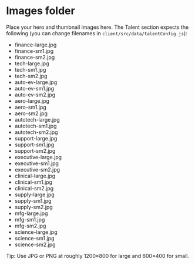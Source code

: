 # Images folder

Place your hero and thumbnail images here. The Talent section expects the following (you can change filenames in `client/src/data/talentConfig.js`):

- finance-large.jpg
- finance-sm1.jpg
- finance-sm2.jpg
- tech-large.jpg
- tech-sm1.jpg
- tech-sm2.jpg
- auto-ev-large.jpg
- auto-ev-sm1.jpg
- auto-ev-sm2.jpg
- aero-large.jpg
- aero-sm1.jpg
- aero-sm2.jpg
- autotech-large.jpg
- autotech-sm1.jpg
- autotech-sm2.jpg
- support-large.jpg
- support-sm1.jpg
- support-sm2.jpg
- executive-large.jpg
- executive-sm1.jpg
- executive-sm2.jpg
- clinical-large.jpg
- clinical-sm1.jpg
- clinical-sm2.jpg
- supply-large.jpg
- supply-sm1.jpg
- supply-sm2.jpg
- mfg-large.jpg
- mfg-sm1.jpg
- mfg-sm2.jpg
- science-large.jpg
- science-sm1.jpg
- science-sm2.jpg

Tip: Use JPG or PNG at roughly 1200×800 for large and 600×400 for small. 
